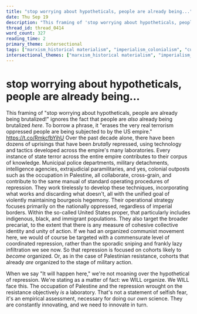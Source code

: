 ```yaml
---
title: "stop worrying about hypotheticals, people are already being..."
date: Thu Sep 19
description: "This framing of 'stop worrying about hypotheticals, people are already being brutalized!'"
thread_id: thread_0414
word_count: 327
reading_time: 2
primary_theme: intersectional
tags: ["marxism_historical materialism", "imperialism_colonialism", "cultural criticism", "organizational theory"]
intersectional_themes: ["marxism_historical materialism", "imperialism_colonialism", "cultural criticism", "organizational theory"]
---
```


# stop worrying about hypotheticals, people are already being...

This framing of "stop worrying about hypotheticals, people are already being brutalized!" ignores the fact that people are *also* already being brutalized *here*. To borrow a phrase, it "erases the very real terrorism oppressed people are being subjected to by the US empire." https://t.co/RmkcfbYihU Over the past decade alone, there have been dozens of uprisings that have been *brutally* repressed, using technology and tactics developed across the empire's many laboratories. Every instance of state terror across the entire empire contributes to their corpus of knowledge. Municipal police departments, military detachments, intelligence agencies, extrajudicial paramilitaries, and yes, colonial outposts such as the occupation in Palestine, all collaborate, cross-grain, and contribute to the same manual of standard operating procedures of repression. They work tirelessly to develop these techniques, incorporating what works and discarding what doesn't, all with the unified goal of violently maintaining bourgeois hegemony. Their operational strategy focuses primarily on the nationally oppressed, regardless of imperial borders. Within the so-called United States proper, that particularly includes indigenous, black, and immigrant populations. They also target the broader precariat, to the extent that there is any measure of cohesive collective identity and unity of action. If we had an organized communist movement here, we would of course be targeted with a commensurate level of coordinated repression, rather than the sporadic sniping and frankly lazy infiltration we see now. So that repression is focused on cohorts likely to *become* organized. Or, as in the case of Palestinian resistance, cohorts that already *are* organized to the stage of military action.

When we say "It will happen here," we're not moaning over the hypothetical of repression. We're stating as a matter of fact: we WILL organize. We WILL face this. The occupation of Palestine and the repression wrought on the resistance objectively *is* a laboratory. That's not a statement of selfish fear, it's an empirical assessment, necessary for doing our *own* science. They are constantly innovating, and we need to innovate in turn.